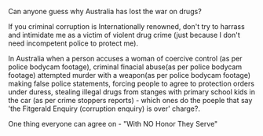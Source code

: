 Can anyone guess why Australia has lost the war on drugs?

If you criminal corruption is Internationally renowned, don't try to harrass and intimidate me as a victim of violent drug crime (just because I don't need incompetent police to protect me).

In Australia when a person accuses a woman of coercive control (as per police bodycam footage), criminal finacial abuse(as per police bodycam footage) attempted murder with a weapon(as per police bodycam footage) making false police statements, forcing people to agree to protection orders under duress, stealing illegal drugs from stanges with primary school kids in the car (as per crime stoppers reports) - which ones do the poeple that say 'the Fitgerald Enquiry (corruption enquiry) is over' charge?. 

One thing everyone can agree on - "With NO Honor They Serve"
